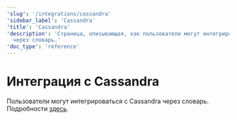 ```yaml
---
'slug': '/integrations/cassandra'
'sidebar_label': 'Cassandra'
'title': 'Cassandra'
'description': 'Страница, описывающая, как пользователи могут интегрироваться с Cassandra
  через словарь.'
'doc_type': 'reference'
---
```



# Интеграция с Cassandra

Пользователи могут интегрироваться с Cassandra через словарь. Подробности [здесь](/sql-reference/dictionaries#cassandra).
